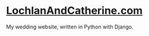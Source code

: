 # [LochlanAndCatherine.com](http://www.LochlanAndCatherine.com/)

My wedding website, written in Python with Django.
